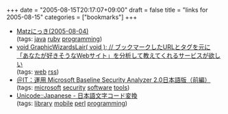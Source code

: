 +++
date = "2005-08-15T20:17:07+09:00"
draft = false
title = "links for 2005-08-15"
categories = ["bookmarks"]
+++

<ul>
	<li>
		<div><a href="http://www.rubyist.net/~matz/20050804.html#p04">Matzにっき(2005-08-04)</a></div>
		<div>(tags: <a href="http://del.icio.us/nobu666/java">java</a> <a href="http://del.icio.us/nobu666/ruby">ruby</a> <a href="http://del.icio.us/nobu666/programming">programming</a>)</div>
	</li>
	<li>
		<div><a href="http://www.otsune.com/diary/2005/08/14/1.html#200508141">void GraphicWizardsLair( void ); // ブックマークしたURLとタグを元に「あなたが好きそうなWebサイト」を分析して教えてくれるサービスが欲しい</a></div>
		<div>(tags: <a href="http://del.icio.us/nobu666/web">web</a> <a href="http://del.icio.us/nobu666/rss">rss</a>)</div>
	</li>
	<li>
		<div><a href="http://www.atmarkit.co.jp/fwin2k/operation/mbsa20-01/mbsa20-01_01.html">＠IT：運用 Microsoft Baseline Security Analyzer 2.0日本語版（前編）</a></div>
		<div>(tags: <a href="http://del.icio.us/nobu666/microsoft">microsoft</a> <a href="http://del.icio.us/nobu666/security">security</a> <a href="http://del.icio.us/nobu666/software">software</a> <a href="http://del.icio.us/nobu666/tools">tools</a>)</div>
	</li>
	<li>
		<div><a href="http://tech.ymirlink.co.jp/perl/cpan/Unicode-Japanese-0.27/unicodej.html">Unicode::Japanese - 日本語文字コード変換</a></div>
		<div>(tags: <a href="http://del.icio.us/nobu666/library">library</a> <a href="http://del.icio.us/nobu666/mobile">mobile</a> <a href="http://del.icio.us/nobu666/perl">perl</a> <a href="http://del.icio.us/nobu666/programming">programming</a>)</div>
	</li>
</ul>

